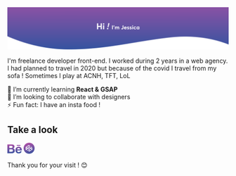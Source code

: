 <img src='https://github.com/JessicaThi/JessicaThi/blob/master/images/hi.svg' alt='hey'>

I'm freelance developer front-end. I worked during 2 years in a web agency.    
I had planned to travel in 2020 but because of the covid I travel from my sofa ! Sometimes I play at ACNH, TFT, LoL


🌱 I’m currently learning **React & GSAP**     
👯 I’m looking to collaborate with designers    
⚡ Fun fact: I have an insta food !    

## Take a look 

 [<img src='https://github.com/JessicaThi/JessicaThi/blob/master/images/be.svg' alt='behance' height='22'>](https://www.behance.net/thielemans1ef3) [<img src='https://github.com/JessicaThi/JessicaThi/blob/master/images/codepen.svg' alt='codepen' height='25'>](https://codepen.io/jessicathi-the-encoder)    
 
 Thank you for your visit ! 😊

<!--
**JessicaThi/JessicaThi** is a ✨ _special_ ✨ repository because its `README.md` (this file) appears on your GitHub profile.

Here are some ideas to get you started:

- 🔭 I’m currently working on ...
- 🌱 I’m currently learning ...
- 👯 I’m looking to collaborate on ...
- 🤔 I’m looking for help with ...
- 💬 Ask me about ...
- 📫 How to reach me: ...
- 😄 Pronouns: ...
- ⚡ Fun fact: ...
-->
